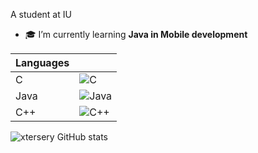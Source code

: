 A student at IU

- 🎓 I’m currently learning **Java in Mobile development**


| Languages      |  |
| ----------- | ----------- |
| C      | ![C](https://img.shields.io/badge/c-%2300599C.svg?style=for-the-badge&logo=c&logoColor=white)     |
| Java   | ![Java](https://img.shields.io/badge/java-%23ED8B00.svg?style=for-the-badge&logo=java&logoColor=white)  |
| C++    | ![C++](https://img.shields.io/badge/c++-%2300599C.svg?style=for-the-badge&logo=c%2B%2B&logoColor=white) |


![xtersery GitHub stats](https://github-readme-stats.vercel.app/api?username=xtersery&show_icons=true&theme=transparent)

